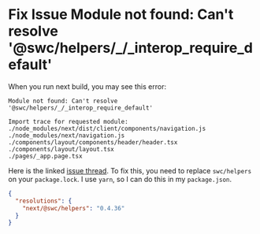 # Fix Issue Module not found: Can't resolve '@swc/helpers/\_/\_interop_require_default'

When you run next build, you may see this error:

```
Module not found: Can't resolve '@swc/helpers/_/_interop_require_default'

Import trace for requested module:
./node_modules/next/dist/client/components/navigation.js
./node_modules/next/navigation.js
./components/layout/components/header/header.tsx
./components/layout/layout.tsx
./pages/_app.page.tsx
```

Here is the linked [issue thread](https://github.com/vercel/next.js/issues/48593). To fix this, you need to replace `swc/helpers` on your `package.lock`. I use `yarn`, so I can do this in my `package.json`.

```json
{
  "resolutions": {
    "next/@swc/helpers": "0.4.36"
  }
}
```

